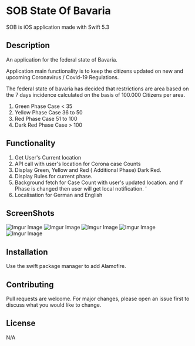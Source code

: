 # SOB State Of Bavaria

SOB is iOS application made with Swift 5.3 

## Description

An application for the federal state of Bavaria.

Application main functionality is to keep the citizens updated on new and upcoming Coronavirus / Covid-19 Regulations.

The federal state of bavaria has decided that restrictions are area based on the 7 days incidence calculated on the basis of 100.000 Citizens per area.

1. Green Phase Case < 35
2. Yellow Phase Case 36 to 50
3. Red  Phase Case 51 to 100
4. Dark Red  Phase Case > 100


## Functionality 

1) Get User's Current location
2) API call with user's location for Corona case Counts 
3) Display Green, Yellow and Red ( Additional Phase) Dark Red. 
4) Display Rules for current phase. 
5) Background fetch for Case Count with user's updated location. and If Phase is changed then user will get local notification. '
6) Localisation for German and English
 
## ScreenShots 

![Imgur Image](https://i.postimg.cc/MTKSqmTr/Screenshot-2020-11-19-at-12-48-26-AM.png)
![Imgur Image](https://i.postimg.cc/fy1n74v6/Screenshot-2020-11-19-at-12-49-01-AM.png)
![Imgur Image](https://i.postimg.cc/sDZRjXjy/Screenshot-2020-11-19-at-12-50-14-AM.png)
![Imgur Image](https://i.postimg.cc/2y1NBjnQ/Screenshot-2020-11-19-at-12-50-35-AM.png)
![Imgur Image](https://i.postimg.cc/Pf7jnZk2/Screenshot-2020-11-19-at-12-50-55-AM.png)

## Installation

Use the swift package manager to add Alamofire.

## Contributing
Pull requests are welcome. For major changes, please open an issue first to discuss what you would like to change.


## License
N/A

